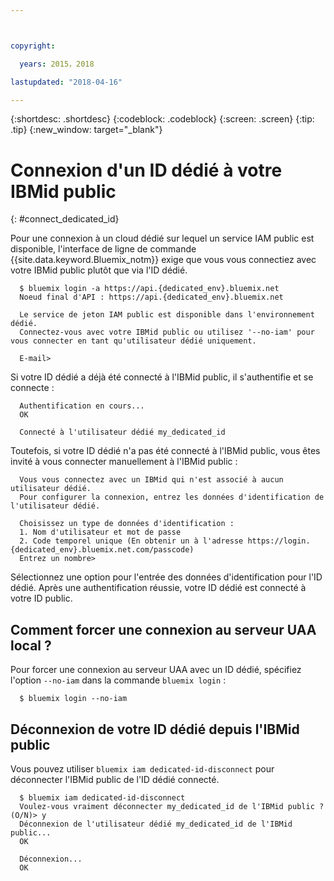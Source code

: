 ```yaml
---



copyright:

  years: 2015，2018

lastupdated: "2018-04-16"

---
```


{:shortdesc: .shortdesc}
{:codeblock: .codeblock}
{:screen: .screen}
{:tip: .tip}
{:new_window: target="_blank"}

# Connexion d'un ID dédié à votre IBMid public
{: #connect_dedicated_id}

Pour une connexion à un cloud dédié sur lequel un service IAM public est disponible, l'interface de ligne de commande {{site.data.keyword.Bluemix_notm}} exige que vous vous connectiez avec votre IBMid public plutôt que via l'ID dédié.


```
  $ bluemix login -a https://api.{dedicated_env}.bluemix.net
  Noeud final d'API : https://api.{dedicated_env}.bluemix.net

  Le service de jeton IAM public est disponible dans l'environnement dédié.
  Connectez-vous avec votre IBMid public ou utilisez '--no-iam' pour vous connecter en tant qu'utilisateur dédié uniquement.

  E-mail>
```

Si votre ID dédié a déjà été connecté à l'IBMid public, il s'authentifie et se connecte :

```
  Authentification en cours...
  OK

  Connecté à l'utilisateur dédié my_dedicated_id
```

Toutefois, si votre ID dédié n'a pas été connecté à l'IBMid public, vous êtes invité à vous connecter manuellement à l'IBMid public :

```
  Vous vous connectez avec un IBMid qui n'est associé à aucun utilisateur dédié.
  Pour configurer la connexion, entrez les données d'identification de l'utilisateur dédié.

  Choisissez un type de données d'identification :
  1. Nom d'utilisateur et mot de passe
  2. Code temporel unique (En obtenir un à l'adresse https://login.{dedicated_env}.bluemix.net.com/passcode)
  Entrez un nombre>
```

Sélectionnez une option pour l'entrée des données d'identification pour l'ID dédié. Après une authentification réussie, votre ID dédié est connecté à votre ID public.

## Comment forcer une connexion au serveur UAA local ?

Pour forcer une connexion au serveur UAA avec un ID dédié, spécifiez l'option `--no-iam` dans la commande `bluemix login` :

```
  $ bluemix login --no-iam
```

## Déconnexion de votre ID dédié depuis l'IBMid public 

Vous pouvez utiliser `bluemix iam dedicated-id-disconnect` pour déconnecter l'IBMid public de l'ID dédié connecté.

```
  $ bluemix iam dedicated-id-disconnect
  Voulez-vous vraiment déconnecter my_dedicated_id de l'IBMid public ? (O/N)> y
  Déconnexion de l'utilisateur dédié my_dedicated_id de l'IBMid public...
  OK

  Déconnexion...
  OK
```

